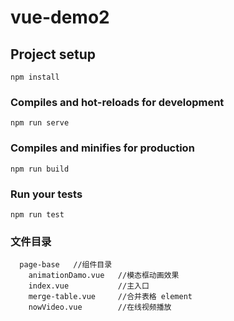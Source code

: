 # vue-demo2

## Project setup

```
npm install
```

### Compiles and hot-reloads for development

```
npm run serve
```

### Compiles and minifies for production

```
npm run build
```

### Run your tests

```
npm run test
```

### 文件目录

```
  page-base   //组件目录
    animationDamo.vue   //模态框动画效果
    index.vue           //主入口
    merge-table.vue     //合并表格 element
    nowVideo.vue        //在线视频播放
```
